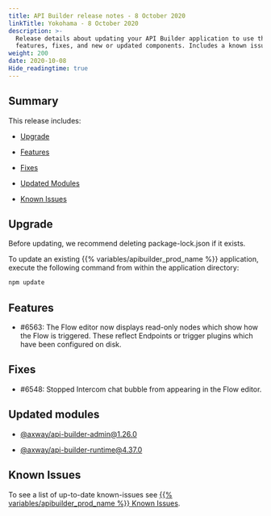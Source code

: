 ```yaml
---
title: API Builder release notes - 8 October 2020
linkTitle: Yokohama - 8 October 2020
description: >-
  Release details about updating your API Builder application to use the new
  features, fixes, and new or updated components. Includes a known issues list.
weight: 200
date: 2020-10-08
Hide_readingtime: true
---
```


## Summary

This release includes:

* [Upgrade](#upgrade)

* [Features](#features)

* [Fixes](#fixes)

* [Updated Modules](#updated-modules)

* [Known Issues](#known-issues)

## Upgrade

Before updating, we recommend deleting package-lock.json if it exists.

To update an existing {{% variables/apibuilder_prod_name %}} application, execute the following command from within the application directory:

```bash
npm update
```

## Features

* #6563: The Flow editor now displays read-only nodes which show how the Flow is triggered. These reflect Endpoints or trigger plugins which have been configured on disk.

## Fixes

* #6548: Stopped Intercom chat bubble from appearing in the Flow editor.

## Updated modules

* [@axway/api-builder-admin@1.26.0](https://www.npmjs.com/package/@axway/api-builder-admin/v/1.26.0)

* [@axway/api-builder-runtime@4.37.0](https://www.npmjs.com/package/@axway/api-builder-runtime/v/4.37.0)

## Known Issues

To see a list of up-to-date known-issues see [{{% variables/apibuilder_prod_name %}} Known Issues](/docs/known_issues/).
